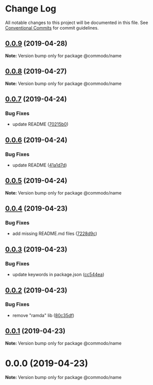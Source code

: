# Change Log

All notable changes to this project will be documented in this file.
See [Conventional Commits](https://conventionalcommits.org) for commit guidelines.

## [0.0.9](https://github.com/webiny/commodo/compare/@commodo/name@0.0.8...@commodo/name@0.0.9) (2019-04-28)

**Note:** Version bump only for package @commodo/name





## [0.0.8](https://github.com/webiny/commodo/compare/@commodo/name@0.0.7...@commodo/name@0.0.8) (2019-04-27)

**Note:** Version bump only for package @commodo/name





## [0.0.7](https://github.com/webiny/commodo/compare/@commodo/name@0.0.6...@commodo/name@0.0.7) (2019-04-24)


### Bug Fixes

* update README ([70215b0](https://github.com/webiny/commodo/commit/70215b0))





## [0.0.6](https://github.com/webiny/commodo/compare/@commodo/name@0.0.5...@commodo/name@0.0.6) (2019-04-24)


### Bug Fixes

* update README ([41a1d7d](https://github.com/webiny/commodo/commit/41a1d7d))





## [0.0.5](https://github.com/webiny/commodo/compare/@commodo/name@0.0.4...@commodo/name@0.0.5) (2019-04-24)

**Note:** Version bump only for package @commodo/name





## [0.0.4](https://github.com/webiny/commodo/compare/@commodo/name@0.0.3...@commodo/name@0.0.4) (2019-04-23)


### Bug Fixes

* add missing README.md files ([7228d9c](https://github.com/webiny/commodo/commit/7228d9c))





## [0.0.3](https://github.com/webiny/commodo/compare/@commodo/name@0.0.2...@commodo/name@0.0.3) (2019-04-23)


### Bug Fixes

* update keywords in package.json ([cc544ea](https://github.com/webiny/commodo/commit/cc544ea))





## [0.0.2](https://github.com/webiny/commodo/compare/@commodo/name@0.0.1...@commodo/name@0.0.2) (2019-04-23)


### Bug Fixes

* remove "ramda" lib ([80c35df](https://github.com/webiny/commodo/commit/80c35df))





## [0.0.1](https://github.com/webiny/commodo/compare/@commodo/name@0.0.0...@commodo/name@0.0.1) (2019-04-23)

**Note:** Version bump only for package @commodo/name





# 0.0.0 (2019-04-23)

**Note:** Version bump only for package @commodo/name
